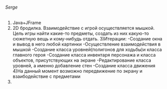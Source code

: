 ###### Serge
1) Java+JFrame
2) 2D бродилка. Взаимодействие с игрой осуществляется мышкой. Цель игры найти какие-то предметы, создать из них какую-то сюжетную вещь и кому-нибудь отдать.
   3)Итерации:
   -Создание окна и вывод в него любой картинки
   -Осуществление взаимодействия в мышкой
   -Создание класса уровней(полигонов для ходьбы)и класса главного героя
   -Создание класса инвентаря персонажа и класса объектов, присутствующих на экране
   -Редактирование класса уровней, а именно добавление стен
   -Создание класса движения
   4)На данный момент возможно передвижение по экрану и взаибодействие с предметами
5)